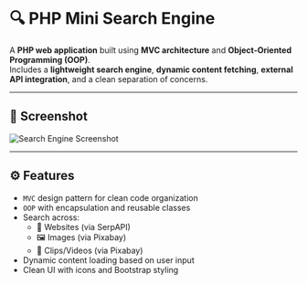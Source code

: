 # 🔍 PHP Mini Search Engine

A **PHP web application** built using **MVC architecture** and **Object-Oriented Programming (OOP)**.  
Includes a **lightweight search engine**, **dynamic content fetching**, **external API integration**, and a clean separation of concerns.

---

## 📸 Screenshot

![Search Engine Screenshot](https://github.com/user-attachments/assets/65a0cd7a-e2ee-4406-b809-a0c69a8d9862)

---

## ⚙️ Features

- `MVC` design pattern for clean code organization  
- `OOP` with encapsulation and reusable classes  
- Search across:
  - 🔗 Websites (via SerpAPI)
  - 🖼️ Images (via Pixabay)
  - 🎥 Clips/Videos (via Pixabay)
- Dynamic content loading based on user input
- Clean UI with icons and Bootstrap styling
